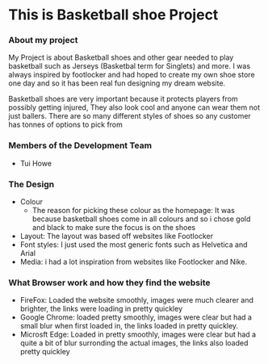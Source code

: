 # This is Basketball shoe Project

### About my project
My Project is about Basketball shoes and other gear needed to play basketball such as Jerseys (Basketbal term for Singlets) and more. I was always inspired by footlocker and had hoped to create my own shoe store one day and so it has been real fun designing my dream website. 

Basketball shoes are very important because it protects players from possibly getting injured, They also look cool and anyone can wear them not just ballers. There are so many different styles of shoes so any customer has tonnes of options to pick from


### Members of the Development Team
- Tui Howe


### The Design
* Colour
  * The reason for picking these colour as the homepage: It was because basketball shoes come in all colours and so i chose gold and black to make sure the focus is on the shoes
* Layout: The layout was based off websites like Footlocker
* Font styles: I just used the most generic fonts such as Helvetica and Arial
* Media: i had a lot inspiration from websites like Footlocker and Nike.

### What Browser work and how they find the website
* FireFox: Loaded the website smoothly, images were much clearer and brighter, the links were loading in pretty quickley
* Google Chrome: loaded pretty smoothly, images were clear but had a small blur when first loaded in, the links loaded in pretty quickley.
* Microsft Edge: Loaded in pretty smoothly, images were clear but had a quite a bit of blur surronding the actual images, the links also loaded pretty quickley
